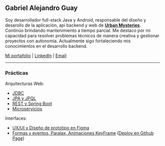 ## Gabriel Alejandro Guay 
Soy desarrollador full-stack Java y Android, responsable del diseño y desarollo de la aplicación, api backend y web de [**Urban Mysteries**](urbanmysteries.com.ar). Continúo brindando mantenimiento a tiempo parcial. Me destaco por mi capacidad para resolver problemas técnicos de manera creativa y gestionar proyectos con autonomía. Actualmente sigo fortaleciendo mis conocimientos en el desarrollo backend.

[Mi portafolio](https://galeguay.github.io/portfolio/) | [LinkedIn](https://linkedin.com/in/galeguay) | [Email](mailto:galeguay@gmail.com)

***
### Prácticas

Arquitecturas Web:
 - [JDBC](https://github.com/galeguay/arquitecturas-web/tree/main/EjercicioIntegrador1)
 - [JPA y JPQL](https://github.com/galeguay/arquitecturas-web/tree/main/EjercicioIntegrador2)
 - [REST y Spring Boot](https://github.com/galeguay/arquitecturas-web/tree/main/EjercicioIntegrador3)
 - [Microservicios](https://github.com/galeguay/arquitecturas-web/tree/main/EjercicioIntegradorMsvc)
 
Interfaces:
 - [UX/UI y Diseño de prototipo en Figma](https://www.figma.com/design/viqwnWkVKz5k2fwTNBmgNV/TP-N1?node-id=21-76&t=eriFDTXru4406jub-1)
 - [Formas y eventos, Paralax, Animaciones KeyFrame](https://github.com/galeguay/interfaces_tpe) ([Deploy en Github Page](https://galeguay.github.io/interfaces_tpe/))
